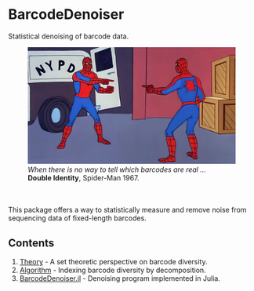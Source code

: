 # BarcodeDenoiser
Statistical denoising of barcode data.

<figure>
    <img src = 'double-identity.jpg' width = '750'>
    <figcaption>
    <i>When there is no way to tell which barcodes are real ...</i><br>
    <b>Double Identity</b>, Spider-Man 1967.
    </figcaption>
</figure>
<br></br>
This package offers a way to statistically measure and remove noise from sequencing data of fixed-length barcodes.

## Contents
1. [Theory](notebooks/theory.ipynb) - A set theoretic perspective on barcode diversity.
2. [Algorithm](notebooks/algorithm.pdf) - Indexing barcode diversity by decomposition.
3. [BarcodeDenoiser.jl](src/BarcodeDenoiser.jl) - Denoising program implemented in Julia.